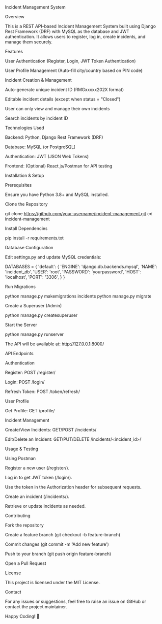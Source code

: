Incident Management System

Overview

This is a REST API-based Incident Management System built using Django Rest Framework (DRF) with MySQL as the database and JWT authentication. It allows users to register, log in, create incidents, and manage them securely.

Features

User Authentication (Register, Login, JWT Token Authentication)

User Profile Management (Auto-fill city/country based on PIN code)

Incident Creation & Management

Auto-generate unique incident ID (RMGxxxxx202X format)

Editable incident details (except when status = "Closed")

User can only view and manage their own incidents

Search incidents by incident ID

Technologies Used

Backend: Python, Django Rest Framework (DRF)

Database: MySQL (or PostgreSQL)

Authentication: JWT (JSON Web Tokens)

Frontend: (Optional) React.js/Postman for API testing

Installation & Setup

Prerequisites

Ensure you have Python 3.8+ and MySQL installed.

Clone the Repository

git clone https://github.com/your-username/incident-management.git
cd incident-management

Install Dependencies

pip install -r requirements.txt

Database Configuration

Edit settings.py and update MySQL credentials:

DATABASES = {
    'default': {
        'ENGINE': 'django.db.backends.mysql',
        'NAME': 'incident_db',
        'USER': 'root',
        'PASSWORD': 'yourpassword',
        'HOST': 'localhost',
        'PORT': '3306',
    }
}

Run Migrations

python manage.py makemigrations incidents
python manage.py migrate

Create a Superuser (Admin)

python manage.py createsuperuser

Start the Server

python manage.py runserver

The API will be available at: http://127.0.0.1:8000/

API Endpoints

Authentication

Register: POST /register/

Login: POST /login/

Refresh Token: POST /token/refresh/

User Profile

Get Profile: GET /profile/

Incident Management

Create/View Incidents: GET/POST /incidents/

Edit/Delete an Incident: GET/PUT/DELETE /incidents/<incident_id>/

Usage & Testing

Using Postman

Register a new user (/register/).

Log in to get JWT token (/login/).

Use the token in the Authorization header for subsequent requests.

Create an incident (/incidents/).

Retrieve or update incidents as needed.

Contributing

Fork the repository

Create a feature branch (git checkout -b feature-branch)

Commit changes (git commit -m 'Add new feature')

Push to your branch (git push origin feature-branch)

Open a Pull Request

License

This project is licensed under the MIT License.

Contact

For any issues or suggestions, feel free to raise an issue on GitHub or contact the project maintainer.

Happy Coding! 🚀

